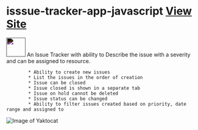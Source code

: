 # isssue-tracker-app-javascript [View Site](https://mahesh-1998.github.io/isssue-tracker-app-javascript/)
<img class="project-logo" href="(https://issue-tracker.neocities.org/" src="https://cdn.iconscout.com/icon/premium/png-256-thumb/bug-tracking-6-1093037.png" style="filter: invert(1);" width="50" height="50" alt=""/>
An Issue Tracker with ability to Describe the issue with a severity and can be assigned to resource.
             
            * Ability to create new issues
            * List the issues in the order of creation
            * Issue can be closed 
            * Issue closed is shown in a separate tab
            * Issue on hold cannot be deleted
            * Issue status can be changed
            * Ability to filter issues created based on priority, date range and assigned to
![Image of Yaktocat](https://octodex.github.com/images/yaktocat.png)

